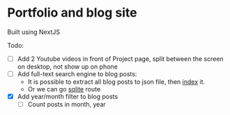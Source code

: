 # Portfolio and blog site
Built using NextJS

Todo:
- [ ] Add 2 Youtube videos in front of Project page, split between the screen on desktop,
not show up on phone 
- [ ] Add full-text search engine to blog posts:
  - It is possible to extract all blog posts to json file, then [index](lunrjs.com) it.
  - Or we can go [sqlite](https://sql.js.org/#/) route
- [x] Add year/month filter to blog posts
  - [ ] Count posts in month, year
